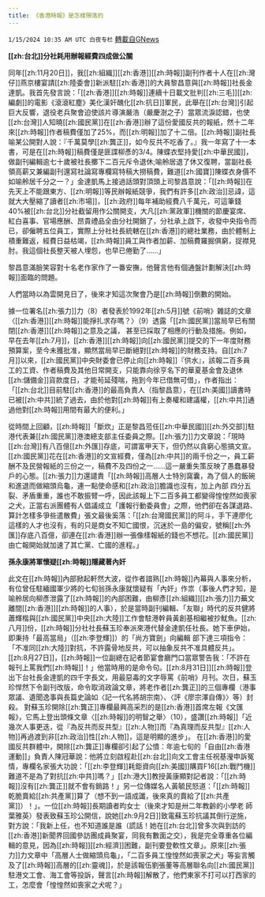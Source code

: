 ```yaml
---
title: 《香港時報》是怎樣殞落的
---
```

`1/15/2024 10:35 AM UTC 白夜专栏` [轉載自GNews](https://gnews.org/articles/2220705)

**[[zh:台北]]分社耗用辦報經費四成做公關**

同年[[zh:11月20日]]，我[[zh:組織]][[zh:香港]][[zh:時報]]副刊作者十人在[[zh:灣仔]]燕京樓宴請[[zh:陸委會]]新派駐[[zh:香港]]的大員黎昌意與[[zh:時報]]社長金達凱。我首先發言說：「[[zh:香港]][[zh:時報]]連續十日載文批判[[zh:三毛]][[zh:編劇]]的電影《滾滾紅塵》美化漢奸醜化[[zh:抗日]]軍民，此舉在[[zh:台灣]]引起巨大反響，退役老兵聚會迫使該片導演嚴浩（嚴慶澍之子）當眾流淚認錯，也使[[zh:台灣]]人知曉[[zh:國民黨]]在[[zh:香港]]辦了這份愛國反共的報紙，然十二年來[[zh:時報]]作者稿費僅加了25%，而[[zh:明報]]加了十二倍。[[zh:時報]]副社長喻某公開對人說：『千萬莫學[[zh:龔正]]，如今反共不吃香了。』我一年寫了十一本書，可是在[[zh:時報]]稿費僅是匪諜柳彥的3/4。陳蝶衣堅持愛[[zh:中華民國]]，做副刊編輯逾七十歲被社長擲下二百元斥令退休;喻舲居退了休又復聘，當副社長領高薪又兼編副刊還寫社論寫專欄寫特稿大撈稿費，難道[[zh:國寶]]陳蝶衣身價不如喻舲居千分之一？」金達凱馬上接過話頭對頂頭上司黎昌意說：「[[zh:時報]]在先天上不能跟東方、[[zh:明報]]等民辦報紙競爭，我們有許多[[zh:政治]]忌諱，這就大大壓縮了讀者[[zh:市場]]，[[zh:政府]]每年補助經費八千萬元，可這筆錢40%被[[zh:台北]]分社截留用作公關開支，大凡[[zh:黨政軍]]機關的節慶宴席、紅白喜事、官場應酬、昂貴禮品全由分社開銷了，分社承上啟下，收發中央指令而已，卻僱聘五位員工，實際上分社社長統轄在[[zh:香港]]的總社業務，由於體制上積重難返，經費日益枯竭，[[zh:時報]]員工與作者加薪、加稿費羅掘俱窮，捉襟見肘。我這個社長整天被人埋怨，也早已倦勤了……」

黎昌意滿臉笑容對十名老作家作了一番安撫，他聲言他有個通盤計劃解決[[zh:時報]]面臨的問題。

人們當時以為雲開見日了，後來才知這次聚會乃是[[zh:時報]]倒數的開始。

據一位署名[[zh:張力]]力（8）者發表於1992年[[zh:5月]]號《前哨》雜誌的文章〈[[zh:香港]][[zh:時報]]能掙扎求存嗎？〉（9）透露「[[zh:國民黨]]當局早已有關閉[[zh:香港]][[zh:時報]]之意及之議， 甚至已採取了相應的行動及措施。例如，早在去年[[zh:7月]]，[[zh:香港]][[zh:時報]]向[[zh:國民黨]]提交的下一年度財務預算案，至今未獲批准，顯然當局早已斷絕對[[zh:時報]]的財務支持。自[[zh:7月]]以來，[[zh:國民黨]]中央財委會已停止向[[zh:時報]]『供水』，該報二百多員工的工資、作者稿費及其他日常開支，只能靠向徐亨名下的華夏基金會及退休[[zh:儲備金]]貨款度日，才能茍延殘喘，拖到今年已借無可借」，作者指出：「[[zh:台北]]目前駐[[zh:香港]]的最高負責人（指黎昌意），在[[zh:美國]]讀書時已被[[zh:中共]]統了過去，由於他對[[zh:時報]]有上奏權和建議權，[[zh:中共]]通過他對[[zh:時報]]用間有最大的便利。」

從時間上回顧，[[zh:時報]]「斷炊」正是黎昌蒞任[[zh:中華民國]][[zh:外交部]]駐港代表兼[[zh:國民黨]]港澳總支部主任委員之際。[[zh:張力]]力文章說：「現時[[zh:台灣]]有八百億[[zh:外匯]]存底，可謂富甲天下，但仍然以貪窮心態搞文宣。[[zh:國民黨]]花在[[zh:香港]]的文宣經費，僅為[[zh:中共]]的兩千份之一，員工薪酬不及民營報紙的三份之一，稿費不及四份之一……這一嚴重失策反映了愚蠢暴發戶的心態。[[zh:張力]]力還譴責「[[zh:時報]]高層人士特別窩囊，為了個人的飯碗和進退而做縮頭烏龜，連一點使命感和[[zh:政治]]膽識也沒有，加上內部
四分五裂、矛盾重重，誰也不敢振臂一呼，因此該報上下二百多員工都變得惶惶然如喪家之犬，正當右派團體有人倡議成立「護報行動委員會」之際，他們卻在各謀退路、算計怎樣多爭些遣散費」張文最後奚落：「[[zh:台灣國民黨]]的阿斗，手下連廖化這樣的人才也沒有，有的只是商女不知亡國恨，沉迷於一島的偏安，號稱[[zh:外匯]]存底八百億，卻連在[[zh:香港]]辦一張像樣報紙的錢也不想花。[[zh:國民黨]]由亡報開始就加速了其亡黨、亡國的進程。」

**孫永康將軍懷疑[[zh:時報]]隱藏著內奸**

此文在[[zh:時報]]內部掀起軒然大波，從作者諳熟[[zh:時報]]內幕與人事來分析，有位曾任駐緬國軍少將的七旬翁孫永康就懷疑有「內奸」作祟（事後人們才知，是喻舲居向柳彥泄露了[[zh:時報]]的內部困難，由柳彥[[zh:組織]][[zh:張力]]力蕪文離間[[zh:香港]][[zh:時報]]的人事），於是當時副刊編輯、「友聯」時代的反共健將蕭輝楷與[[zh:國民黨]]中央[[zh:大陸]]工作會駐港幹員黃創基相繼被抄魷魚。[[zh:八月]]份，[[zh:時報]]分社社長蘇玉珍奉派來港代替金達凱任社長。她下車伊始，即秉持「最高當局」（[[zh:李登輝]]）的「尚方寶劍」向編輯
部下達三項指令：「不准同[[zh:大陸]]對抗，不許露骨地反共，可以抽象反共不准具體反共」。[[zh:8月27日]]，[[zh:時報]]一位副總在記者節宴會廳門口當眾警告我：「不許在報刊上罵我們[[zh:時報]]！」他當時用的是命令句。[[zh:8月31日]][[zh:時報]]登出下台社長金達凱的四千字長文，用最惡毒的文字辱罵《前哨》月刊。次日，蘇玉珍悍然下令副刊改版，命令取消政論文章，將老作者[[zh:龔正]]的三個專欄（港事眾議、遺聞逸事與長篇史論如〈記一代名將胡宗南〉、〈評《廖宗澤自傳》〉等）封殺。
對蘇玉珍開除[[zh:龔正]]專欄最興高采烈的是[[zh:香港]]首席左報《文匯報》，它馬上登出頭條文章〈[[zh:時報]]的明智之舉〉（10），盛讚[[zh:時報]]「近幾次人事更迭，從『為反共而反共型』[[zh:人物]]而『為真理而反共型』[[zh:人物]]再過渡到非[[zh:政治]]性[[zh:人物]]，這是明顯的進步」。
在[[zh:香港]]的愛國反共群體中，開除[[zh:龔正]]專欄卻引起了公憤：年逾七旬的「自由[[zh:香港運動]]」負責人陳冠華說：他將立刻啟程赴[[zh:台北]]向文工會主任祝基瀅申訴冤情，專欄名家張大功說：「[[zh:李登輝]]耗鉅資向[[zh:美國]]購買F16[[zh:戰鬥機]]難道不是為了對抗[[zh:中共]]嗎？」[[zh:港大]]教授黃康顯對記者說：「[[zh:時報]]沒有[[zh:龔正]]就不會有銷路！」另一位傳媒名人黃毓民怒道：「[[zh:時報]]乾脆賣給[[zh:共產黨]]算了（想不到一語成讖，後來真的賣給了[[zh:共產黨]]）！」。一位[[zh:時報]]長期讀者昀女士（後來才知是卅二年教齡的小學老
師葉雅英）發表致蘇玉珍公開信，說她[[zh:9月2日]]致電蘇玉珍抗議其倒行逆施，對方說：「我新上任，也不知道誰是誰（謊話！她在[[zh:台北]]曾多次與到訪的[[zh:香港]]新聞界回國參訪團成員聚宴，同我有數面之交），我是完全尊重各位編輯的意見，因為[[zh:時報]][[zh:經濟]]困難，副刊要登軟性文章」。原來[[zh:張力]]力文章中「高層人士做縮頭烏龜」，「二百多員工惶惶然如喪家之犬」等妄言觸及了[[zh:時報]]高層的[[zh:靈魂]]，於是該報伍劉張董等高層聯名向[[zh:國民黨]]駐港文工會、海工會等投訴，聲言[[zh:時報]]解散了，他們東家不打可以打西家的工，怎麼會「惶惶然如喪家之犬呢？」
